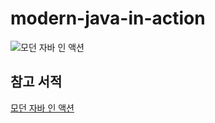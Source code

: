 # modern-java-in-action

![모던 자바 인 액션](https://user-images.githubusercontent.com/62634753/182028985-fce9d02e-15c1-4d3d-a7ab-5d6aa667e43f.jpg)

## 참고 서적
[모던 자바 인 액션](http://www.kyobobook.co.kr/product/detailViewKor.laf?ejkGb=KOR&mallGb=KOR&barcode=9791162242025&orderClick=LEA&Kc=)